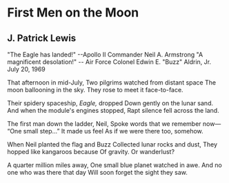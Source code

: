 # First Men on the Moon
## J. Patrick Lewis
"The Eagle has landed!" --Apollo II Commander Neil A. Armstrong
"A magnificent desolation!" -- Air Force Colonel Edwin E. "Buzz" Aldrin, Jr.
July 20, 1969

That afternoon in mid-July,
Two pilgrims watched from distant space
The moon ballooning in the sky.
They rose to meet it face-to-face.

Their spidery spaceship, _Eagle,_ dropped
Down gently on the lunar sand.
And when the module's engines stopped,
Rapt silence fell across the land.

The first man down the ladder, Neil,
Spoke words that we remember now—
“One small step...” It made us feel
As if we were there too, somehow.

When Neil planted the flag and Buzz
Collected lunar rocks and dust,
They hopped like kangaroos because
Of gravity. Or wanderlust?

A quarter million miles away,
One small blue planet watched in awe.
And no one who was there that day
Will soon forget the sight they saw.